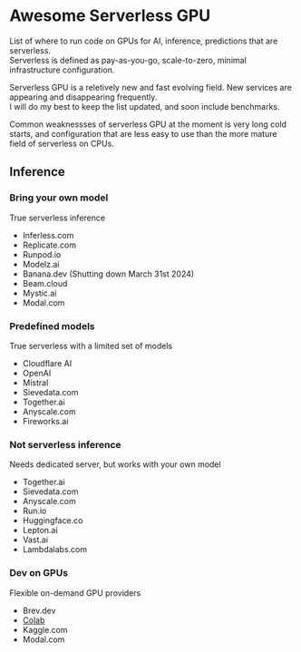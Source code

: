 # Awesome Serverless GPU

List of where to run code on GPUs for AI, inference, predictions that are serverless.  
Serverless is defined as pay-as-you-go, scale-to-zero, minimal infrastructure configuration.

Serverless GPU is a reletively new and fast evolving field. New services are appearing and disappearing frequently.  
I will do my best to keep the list updated, and soon include benchmarks.

Common weaknessses of serverless GPU at the moment is very long cold starts, and configuration that are less easy to use than the more mature field of serverless on CPUs.


## Inference

### Bring your own model
True serverless inference
- Inferless.com
- Replicate.com
- Runpod.io
- Modelz.ai
- Banana.dev (Shutting down March 31st 2024)
- Beam.cloud
- Mystic.ai
- Modal.com

### Predefined models
True serverless with a limited set of models
- Cloudflare AI
- OpenAI
- Mistral
- Sievedata.com
- Together.ai
- Anyscale.com
- Fireworks.ai

### Not serverless inference
Needs dedicated server, but works with your own model  
- Together.ai
- Sievedata.com
- Anyscale.com
- Run.io
- Huggingface.co
- Lepton.ai
- Vast.ai
- Lambdalabs.com

### Dev on GPUs
Flexible on-demand GPU providers
- Brev.dev
- [Colab](https://colab.research.google.com/)
- Kaggle.com
- Modal.com
